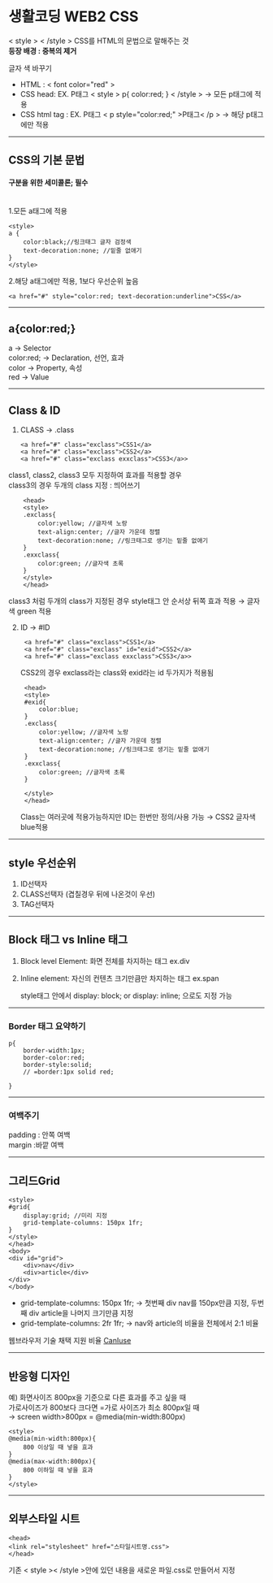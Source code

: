 # 생활코딩 WEB2 CSS

< style > < /style > CSS를 HTML의 문법으로 말해주는 것  
**등장 배경 : 중복의 제거**  

글자 색 바꾸기
- HTML : < font color="red" >
- CSS head: EX. P태그 < style > p{ color:red; } < /style > &rarr; 모든 p태그에 적용
- CSS html tag : EX. P태그 < p style="color:red;" >P태그< /p > &rarr; 해당 p태그에만 적용
---
## CSS의 기본 문법 
#### 구분을 위한 세미콜론; 필수
<br>
1.모든 a태그에 적용

    <style>
    a { 
        color:black;//링크태그 글자 검정색
        text-decoration:none; //밑줄 없애기
    }
    </style>
2.해당 a태그에만 적용, 1보다 우선순위 높음

    <a href="#" style="color:red; text-decoration:underline">CSS</a>

---
## a{color:red;}
a &rarr; Selector  
color:red; &rarr; Declaration, 선언, 효과   
color &rarr; Property, 속성  
red &rarr; Value

---
## Class & ID
1.  CLASS &rarr; .class
  
        <a href="#" class="exclass">CSS1</a>            
        <a href="#" class="exclass">CSS2</a>
        <a href="#" class="exclass exxclass">CSS3</a>>
class1, class2, class3 모두 지정하여 효과를 적용할 경우  
class3의 경우 두개의 class 지정 : 띄어쓰기
        
        <head>
        <style>
        .exclass{
            color:yellow; //글자색 노랑
            text-align:center; //글자 가운데 정렬
            text-decoration:none; //링크태그로 생기는 밑줄 없애기
        }
        .exxclass{
            color:green; //글자색 초록
        }
        </style>
        </head>
class3 처럼 두개의 class가 지정된 경우 style태그 안 순서상 뒤쪽 효과 적용 &rarr; 글자색 green 적용

2. ID &rarr; #ID

        <a href="#" class="exclass">CSS1</a>            
        <a href="#" class="exclass" id="exid">CSS2</a>
        <a href="#" class="exclass exxclass">CSS3</a>>
    CSS2의 경우 exclass라는 class와 exid라는 id 두가지가 적용됨
        
        <head>
        <style>
        #exid{
            color:blue;
        }
        .exclass{
            color:yellow; //글자색 노랑
            text-align:center; //글자 가운데 정렬
            text-decoration:none; //링크태그로 생기는 밑줄 없애기
        }
        .exxclass{
            color:green; //글자색 초록
        }

        </style>
        </head>
    Class는 여러곳에 적용가능하지만 ID는 한번만 정의/사용 가능 &rarr; CSS2 글자색 blue적용
---
## style 우선순위
1. ID선택자
2. CLASS선택자 (겹칠경우 뒤에 나온것이 우선)
3. TAG선택자

---
## Block 태그 vs Inline 태그
1. Block level Element: 화면 전체를 차지하는 태그 ex.div
2. Inline element: 자신의 컨텐츠 크기만큼만 차지하는 태그 ex.span

    style태그 안에서 display: block; or display: inline; 으로도 지정 가능
---
### Border 태그 요약하기

    p{
        border-width:1px;
        border-color:red;
        border-style:solid;
        // =border:1px solid red;

    }
---
### 여백주기
padding : 안쪽 여백  
margin :바깥 여백

--- 
## 그리드Grid
    <style>
    #grid{
        display:grid; //미리 지정
        grid-template-columns: 150px 1fr;
    }
    </style>
    </head>
    <body>
    <div id="grid">
        <div>nav</div>
        <div>article</div>
    </div>
    </body>
* grid-template-columns: 150px 1fr; &rarr; 첫번째 div nav를 150px만큼 지정, 두번째 div article을 나머지 크기만큼 지정
* grid-template-columns: 2fr 1fr; &rarr; nav와 article의 비율을 전체에서 2:1 비율

웹브라우저 기술 채택 지원 비율
[CanIuse](https://caniuse.com/)

---
## 반응형 디자인
예) 화면사이즈 800px을 기준으로 다른 효과를 주고 싶을 때  
가로사이즈가 800보다 크다면 =가로 사이즈가 최소 800px일 때  
&rarr; screen width>800px  = @media(min-width:800px)

    <style>
    @media(min-width:800px){
        800 이상일 때 넣을 효과
    } 
    @media(max-width:800px){
        800 이하일 때 넣을 효과
    } 
    </style>
---
## 외부스타일 시트
    <head>
    <link rel="stylesheet" href="스타일시트명.css">
    </head>
기존 < style >< /style >안에 있던 내용을 새로운 파일.css로 만들어서 지정






